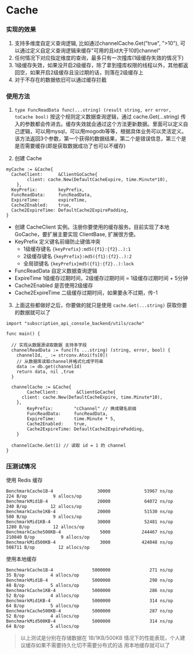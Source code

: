# Cache

### 实现的效果

1. 支持多维度自定义查询逻辑, 比如通过channelCache.Get("true", ">10"), 可以通过定义自定义查询逻辑来缓存"可用的且id大于10的channel"
2. 任何情况下对应指定维度的查询，最多只有一次撞库(1级缓存失效的情况下)
3. 1级缓存失效，如果没开启2级缓存，除了拿到撞库权限的线程以外，其他都返回空，如果开启2级缓存且没过期的话，则落在2级缓存上
4. 对于不存在的数据依旧可以通过缓存拦截

### 使用方法

1. `type FuncReadData func(...string) (result string, err error, toCache bool)` 按这个规则定义数据查询逻辑，通过 cache.Get(...string) 传入的参数都会传进去。缓存失效就会通过这个方法更新数据。里面可以定义自己逻辑，可以用mysql，可以用mogodb等等，根据具体业务可以灵活定义。
该方法返回3个参数，第一个获得的数据结果，第二个是错误信息，第三个是是否需要缓存(即是获取数据成功了也可以不缓存)

2. 创建 Cache

```
myCache := &Cache{
  CacheClient:      &ClientGoCache{
		client: cache.New(DefaultCacheExpire, time.Minute*10),
	},
  KeyPrefix:        keyPrefix,
  FuncReadData:     funcReadData,
  ExpireTime:       expireTime,
  Cache2Enabled:    true,
  Cache2ExpireTime: DefaultCache2ExpirePadding,
}
```

  - 创建 CacheClient 实例。注册你要使用的缓存服务。目前实现了本地GoCache，要扩展主要实现 ClientBase, 扩展很方便。
  - KeyPrefix 定义键名前缀防止键值冲突
    - 1级缓存键名 `{keyPrefix}:md5({f1}:{f2}..):1`
    - 2级缓存键名 `{keyPrefix}:md5({f1}:{f2}..):2`
    - 全局锁键名 `{keyPrefix}md5({f1}:{f2}..):lock`
  - FuncReadData 自定义数据查询逻辑
  - ExpireTime 1级缓存过期时间，2级缓存过期时间 = 1级缓存过期时间 + 5分钟
  - Cache2Enabled 是否使用2级缓存
  - Cache2ExpireTime 二级缓存过期时间，如果要永不过期，传-1

3. 上面这些都做好之后，你要做的就只是使用 `cache.Get(...string)` 获取你要的数据就可以了

```
import "subscription_api_console_backend/utils/cache"

func main() {

  // 实现从数据源读取数据 支持多字段
  channelReadData := func(fs ...string) (string, error, bool) {
    channelId, _ := strconv.Atoi(fs[0])
    // 从数据库读取channel并格式化成字符串
    data := db.get(channelId)
    return data, nil ,true
  }

  channelCache := &Cache{
		CacheClient:       &ClientGoCache{
      client: cache.New(DefaultCacheExpire, time.Minute*10),
    },
		KeyPrefix:        "cChannel" // 换成键名前缀
		FuncReadData:     funcReadData,
		ExpireTime:       time.Minute * 5,
		Cache2Enabled:    true,
		Cache2ExpireTime: DefaultCache2ExpirePadding,
	}

  channelCache.Get(1) // 读取 id = 1 的 channel
}

```

### 压测试情况

使用 Redis 缓存

```
BenchmarkCache1B-4                 30000             53967 ns/op             224 B/op          9 allocs/op
BenchmarkMid1B-4                   20000             64072 ns/op             240 B/op         12 allocs/op
BenchmarkCache1KB-4                20000             51530 ns/op             580 B/op          9 allocs/op
BenchmarkMid1KB-4                  30000             52481 ns/op            1280 B/op         12 allocs/op
BenchmarkCache500KB-4               5000            244467 ns/op          210840 B/op          9 allocs/op
BenchmarkMid500KB-4                 3000            424048 ns/op          508711 B/op         12 allocs/op
```

使用本地缓存

```
BenchmarkCache1B-4               5000000               271 ns/op              35 B/op          4 allocs/op
BenchmarkMid1B-4                 5000000               298 ns/op              48 B/op          5 allocs/op
BenchmarkCache1KB-4              5000000               286 ns/op              52 B/op          4 allocs/op
BenchmarkMid1KB-4                5000000               314 ns/op              64 B/op          5 allocs/op
BenchmarkCache500KB-4            5000000               287 ns/op              52 B/op          4 allocs/op
BenchmarkMid500KB-4              5000000               314 ns/op              64 B/op          5 allocs/op
```

> 以上测试是分别在存储数据在 1B/1KB/500KB 情况下的性能表现，个人建议缓存如果不需要持久化切不需要分布式的话 用本地缓存就可以了
